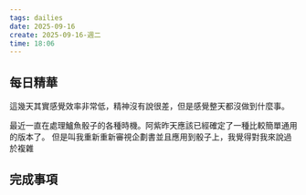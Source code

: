 ```yaml
---
tags: dailies  
date: 2025-09-16
create: 2025-09-16-週二
time: 18:06
---
```

## 每日精華

這幾天其實感覺效率非常低，精神沒有說很差，但是感覺整天都沒做到什麼事。

最近一直在處理鱸魚骰子的各種時機。阿紫昨天應該已經確定了一種比較簡單通用的版本了。
但是叫我重新重新審視企劃書並且應用到骰子上，我覺得對我來說過於複雜

## 完成事項